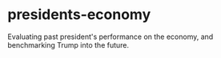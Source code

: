 # presidents-economy

Evaluating past president's performance on the economy, and benchmarking Trump into the future.
